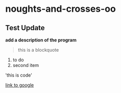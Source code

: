 # noughts-and-crosses-oo
## Test Update

**add a description of the program**

> this is a blockquote

1. to do
2. second item

'this is code'

[link to google](www.google.co.uk)

